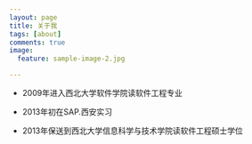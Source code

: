 ```yaml
---
layout: page
title: 关于我
tags: [about]
comments: true
image:
  feature: sample-image-2.jpg

---
```


* 2009年进入西北大学软件学院读软件工程专业

* 2013年初在SAP.西安实习 

* 2013年保送到西北大学信息科学与技术学院读软件工程硕士学位